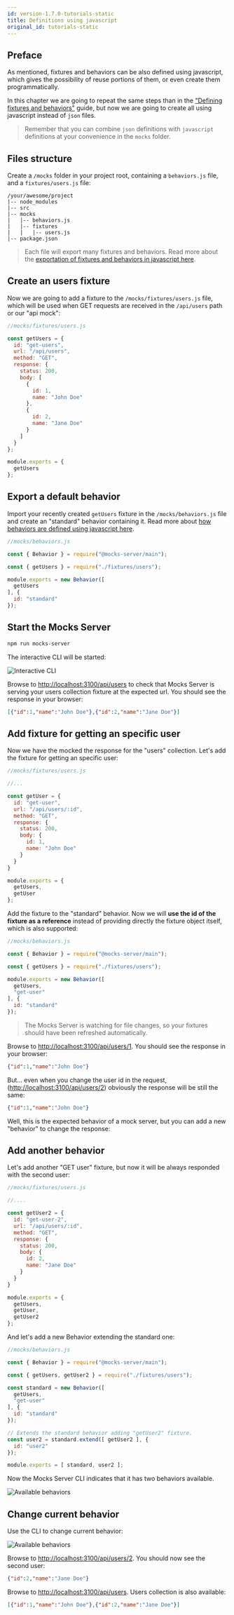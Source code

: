 ```yaml
---
id: version-1.7.0-tutorials-static
title: Definitions using javascript
original_id: tutorials-static
---
```


## Preface

As mentioned, fixtures and behaviors can be also defined using javascript, which gives the possibility of reuse portions of them, or even create them programmatically.

In this chapter we are going to repeat the same steps than in the ["Defining fixtures and behaviors"](guides-defining-fixtures) guide, but now we are going to create all using javascript instead of `json` files.

> Remember that you can combine `json` definitions with `javascript` definitions at your convenience in the `mocks` folder.

## Files structure

Create a `/mocks` folder in your project root, containing a `behaviors.js` file, and a `fixtures/users.js` file:

```
/your/awesome/project
|-- node_modules
|-- src
|-- mocks
|   |-- behaviors.js
|   |-- fixtures
|   |   |-- users.js
|-- package.json
```

> Each file will export many fixtures and behaviors. Read more about the [exportation of fixtures and behaviors in javascript here](guides-organizing-the-definitions).

## Create an users fixture

Now we are going to add a fixture to the `/mocks/fixtures/users.js` file, which will be used when GET requests are received in the `/api/users` path or our "api mock":

```javascript
//mocks/fixtures/users.js

const getUsers = {
  id: "get-users",
  url: "/api/users",
  method: "GET",
  response: {
    status: 200,
    body: [
      {
        id: 1,
        name: "John Doe"
      },
      {
        id: 2,
        name: "Jane Doe"
      }
    ]
  }
};

module.exports = {
  getUsers
};
```

## Export a default behavior

Import your recently created `getUsers` fixture in the `/mocks/behaviors.js` file and create an "standard" behavior containing it. Read more about [how behaviors are defined using javascript here](get-started-behaviors).

```javascript
//mocks/behaviors.js

const { Behavior } = require("@mocks-server/main");

const { getUsers } = require("./fixtures/users");

module.exports = new Behavior([
  getUsers
], {
  id: "standard"
});
```

## Start the Mocks Server

```bash
npm run mocks-server
```

The interactive CLI will be started:

![Interactive CLI](assets/tutorials-static-01.png)

Browse to [http://localhost:3100/api/users](http://localhost:3100/api/users) to check that Mocks Server is serving your users collection fixture at the expected url. You should see the response in your browser:

```json
[{"id":1,"name":"John Doe"},{"id":2,"name":"Jane Doe"}]
```

## Add fixture for getting an specific user

Now we have the mocked the response for the "users" collection. Let's add the fixture for getting an specific user:

```javascript
//mocks/fixtures/users.js

//...

const getUser = {
  id: "get-user",
  url: "/api/users/:id",
  method: "GET",
  response: {
    status: 200,
    body: {
      id: 1,
      name: "John Doe"
    }
  }
}

module.exports = {
  getUsers,
  getUser
};
```

Add the fixture to the "standard" behavior. Now we will __use the id of the fixture as a reference__ instead of providing directly the fixture object itself, which is also supported:

```javascript
//mocks/behaviors.js

const { Behavior } = require("@mocks-server/main");

const { getUsers } = require("./fixtures/users");

module.exports = new Behavior([
  getUsers,
  "get-user"
], {
  id: "standard"
});
```

> The Mocks Server is watching for file changes, so your fixtures should have been refreshed automatically.

Browse to [http://localhost:3100/api/users/1](http://localhost:3100/api/users/1). You should see the response in your browser:

```json
{"id":1,"name":"John Doe"}
```

But... even when you change the user id in the request, ([http://localhost:3100/api/users/2](http://localhost:3100/api/users/2)) obviously the response will be still the same:

```json
{"id":1,"name":"John Doe"}
```

Well, this is the expected behavior of a mock server, but you can add a new "behavior" to change the response:

## Add another behavior

Let's add another "GET user" fixture, but now it will be always responded with the second user:

```javascript
//mocks/fixtures/users.js

//....

const getUser2 = {
  id: "get-user-2",
  url: "/api/users/:id",
  method: "GET",
  response: {
    status: 200,
    body: {
      id: 2,
      name: "Jane Doe"
    }
  }
}

module.exports = {
  getUsers,
  getUser,
  getUser2
};
```

And let's add a new Behavior extending the standard one:

```javascript
//mocks/behaviors.js

const { Behavior } = require("@mocks-server/main");

const { getUsers, getUser2 } = require("./fixtures/users");

const standard = new Behavior([
  getUsers,
  "get-user"
], {
  id: "standard"
});

// Extends the standard behavior adding "getUser2" fixture.
const user2 = standard.extend([ getUser2 ], {
  id: "user2"
});

module.exports = [ standard, user2 ];
```

Now the Mocks Server CLI indicates that it has two behaviors available.

![Available behaviors](assets/tutorials-static-02.png)

## Change current behavior

Use the CLI to change current behavior:

![Available behaviors](assets/tutorials-static-03.gif)

Browse to [http://localhost:3100/api/users/2](http://localhost:3100/api/users/2). You should now see the second user:

```json
{"id":2,"name":"Jane Doe"}
```

Browse to [http://localhost:3100/api/users](http://localhost:3100/api/users). Users collection is also available:

```json
[{"id":1,"name":"John Doe"},{"id":2,"name":"Jane Doe"}]
```
